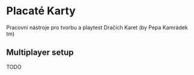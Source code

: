 # Placaté Karty
Pracovní nástroje pro tvorbu a playtest Dračích Karet (by Pepa Kamrádek tm)
## Multiplayer setup
TODO
